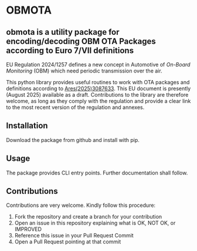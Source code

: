 # OBMOTA

## obmota is a utility package for encoding/decoding OBM OTA Packages according to Euro 7/VII definitions

EU Regulation 2024/1257 defines a new concept in Automotive of *On-Board Monitoring* (OBM) which need periodic transmission over the air.

This python library provides useful routines to work with OTA packages and definitions according to [Ares(2025)3087633](https://eur-lex.europa.eu/legal-content/EN/TXT/HTML/?uri=PI_COM:Ares(2025)3087633).
This EU document is presently (August 2025) available as a draft. Contributions to the library are therefore welcome, as long as they comply with the regulation and provide a clear link to the most recent version of the regulation and annexes.

## Installation

Download the package from github and install with pip.

## Usage

The package provides CLI entry points. Further documentation shall follow.

## Contributions

Contributions are very welcome. Kindly follow this procedure:

1. Fork the repository and create a branch for your contribution
2. Open an issue in this repository explaining what is OK, NOT OK, or IMPROVED
3. Reference this issue in your Pull Request Commit
4. Open a Pull Request pointing at that commit